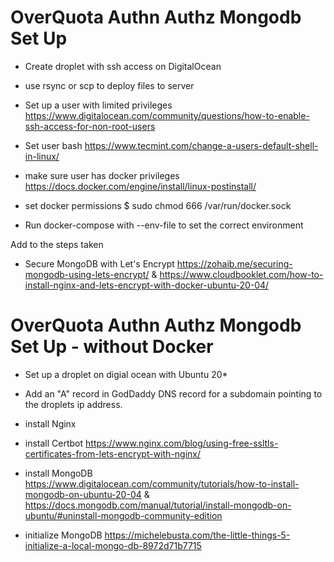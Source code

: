 # OverQuota Authn Authz Mongodb Set Up

- Create droplet with ssh access on DigitalOcean

- use rsync or scp to deploy files to server

- Set up a user with limited privileges <https://www.digitalocean.com/community/questions/how-to-enable-ssh-access-for-non-root-users>
  
- Set user bash <https://www.tecmint.com/change-a-users-default-shell-in-linux/>

- make sure user has docker privileges <https://docs.docker.com/engine/install/linux-postinstall/>

- set docker permissions $ sudo chmod 666 /var/run/docker.sock

- Run docker-compose with --env-file to set the correct environment

Add to the steps taken

- Secure MongoDB with Let's Encrypt <https://zohaib.me/securing-mongodb-using-lets-encrypt/> & <https://www.cloudbooklet.com/how-to-install-nginx-and-lets-encrypt-with-docker-ubuntu-20-04/>
  
# OverQuota Authn Authz Mongodb Set Up - without Docker

- Set up a droplet on digial ocean with Ubuntu 20*

- Add an "A" record in GodDaddy DNS record for a subdomain pointing to the droplets ip address.

- install Nginx

- install Certbot <https://www.nginx.com/blog/using-free-ssltls-certificates-from-lets-encrypt-with-nginx/>

- install MongoDB <https://www.digitalocean.com/community/tutorials/how-to-install-mongodb-on-ubuntu-20-04> & <https://docs.mongodb.com/manual/tutorial/install-mongodb-on-ubuntu/#uninstall-mongodb-community-edition>

- initialize MongoDB <https://michelebusta.com/the-little-things-5-initialize-a-local-mongo-db-8972d71b7715>
